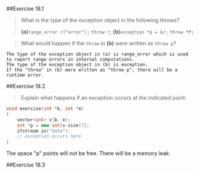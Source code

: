 ##Exercise 18.1

> What is the type of the exception object in the following throws?
> 
> **(a)**`range_error r("error");`
> `throw r`;
> **(b)**`exception *p = &r;`
> `throw *P;`

>What would happen if the `throw` in **(b)** were written as `throw p`?

	The type of the exception object in (a) is range_error which is used to report range errors in internal computations.
	The type of the exception object in (b) is exception.
	If the "throw" in (b) were written as "throw p", there will be a runtime error.


##Exercise 18.2

> Explain what happens if an exception occurs at the indicated point:


```cpp
void exercise(int *b, int *e)
{
	vector<int> v(b, e);
	int *p = new int[v.size()];
	ifstream in("ints");
	// exception occurs here
}
```

The space "p" points will not be free. There will be a memory leak.

##Exercise 18.3

